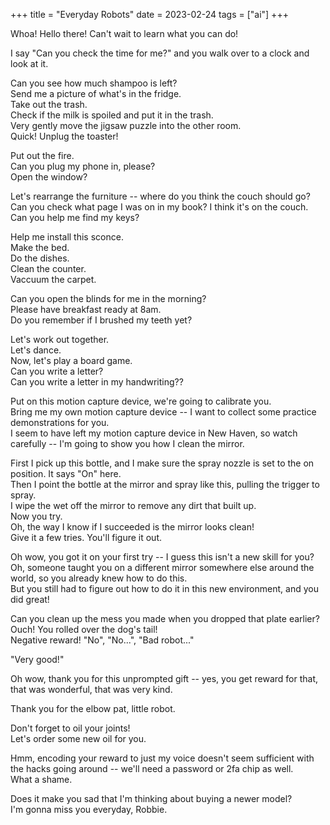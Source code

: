 +++
title = "Everyday Robots"
date = 2023-02-24
tags = ["ai"]
+++

Whoa! Hello there! Can't wait to learn what you can do!<br/>

I say "Can you check the time for me?" and you walk over to a clock and look at it.<br/>

Can you see how much shampoo is left?<br/>
Send me a picture of what's in the fridge.<br/>
Take out the trash.<br/>
Check if the milk is spoiled and put it in the trash.<br/>
Very gently move the jigsaw puzzle into the other room.<br/>
Quick! Unplug the toaster!<br/>

Put out the fire.<br/>
Can you plug my phone in, please?<br/>
Open the window?<br/>

Let's rearrange the furniture -- where do you think the couch should go?<br/>
Can you check what page I was on in my book? I think it's on the couch.<br/>
Can you help me find my keys?<br/>

Help me install this sconce.<br/>
Make the bed.<br/>
Do the dishes.<br/>
Clean the counter.<br/>
Vaccuum the carpet.<br/>

Can you open the blinds for me in the morning?<br/>
Please have breakfast ready at 8am.<br/>
Do you remember if I brushed my teeth yet?<br/>

Let's work out together.<br/>
Let's dance.<br/>
Now, let's play a board game.<br/>
Can you write a letter?<br/>
Can you write a letter in my handwriting??<br/>

Put on this motion capture device, we're going to calibrate you.<br/>
Bring me my own motion capture device -- I want to collect some practice demonstrations for you.<br/>
I seem to have left my motion capture device in New Haven, so watch carefully -- I'm going to show you how I clean the mirror.<br/>

First I pick up this bottle, and I make sure the spray nozzle is set to the on position. It says "On" here.<br/>
Then I point the bottle at the mirror and spray like this, pulling the trigger to spray.<br/>
I wipe the wet off the mirror to remove any dirt that built up.<br/>
Now you try.<br/>
Oh, the way I know if I succeeded is the mirror looks clean!<br/>
Give it a few tries. You'll figure it out.<br/>

Oh wow, you got it on your first try -- I guess this isn't a new skill for you?<br/>
Oh, someone taught you on a different mirror somewhere else around the world, so you already knew how to do this.<br/>
But you still had to figure out how to do it in this new environment, and you did great!<br/>

Can you clean up the mess you made when you dropped that plate earlier?<br/>
Ouch! You rolled over the dog's tail!<br/>
Negative reward! "No", "No...", "Bad robot..."<br/>

"Very good!"<br/>

Oh wow, thank you for this unprompted gift -- yes, you get reward for that, that was wonderful, that was very kind.<br/>

Thank you for the elbow pat, little robot.<br/>

Don't forget to oil your joints!<br/>
Let's order some new oil for you.<br/>

Hmm, encoding your reward to just my voice doesn't seem sufficient with the hacks going around -- we'll need a password or 2fa chip as well.<br/>
What a shame.<br/>

Does it make you sad that I'm thinking about buying a newer model?<br/>
I'm gonna miss you everyday, Robbie.<br/>
